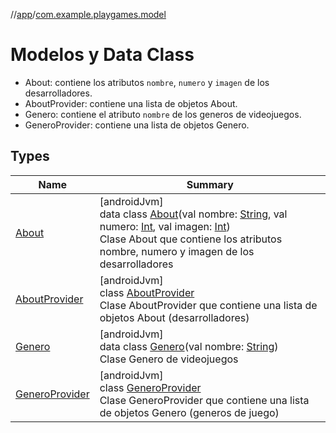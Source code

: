 //[app](../../index.md)/[com.example.playgames.model](index.md)

# Modelos y Data Class
- About: contiene los atributos `nombre`, `numero` y `imagen` de los desarrolladores.
- AboutProvider: contiene una lista de objetos About.
- Genero: contiene el atributo `nombre` de los generos de videojuegos.
- GeneroProvider: contiene una lista de objetos Genero.

## Types

| Name | Summary |
|---|---|
| [About](-about/index.md) | [androidJvm]<br>data class [About](-about/index.md)(val nombre: [String](https://kotlinlang.org/api/latest/jvm/stdlib/kotlin/-string/index.html), val numero: [Int](https://kotlinlang.org/api/latest/jvm/stdlib/kotlin/-int/index.html), val imagen: [Int](https://kotlinlang.org/api/latest/jvm/stdlib/kotlin/-int/index.html))<br>Clase About que contiene los atributos nombre, numero y imagen de los desarrolladores |
| [AboutProvider](-about-provider/index.md) | [androidJvm]<br>class [AboutProvider](-about-provider/index.md)<br>Clase AboutProvider que contiene una lista de objetos About (desarrolladores) |
| [Genero](-genero/index.md) | [androidJvm]<br>data class [Genero](-genero/index.md)(val nombre: [String](https://kotlinlang.org/api/latest/jvm/stdlib/kotlin/-string/index.html))<br>Clase Genero de videojuegos |
| [GeneroProvider](-genero-provider/index.md) | [androidJvm]<br>class [GeneroProvider](-genero-provider/index.md)<br>Clase GeneroProvider que contiene una lista de objetos Genero (generos de juego) |
